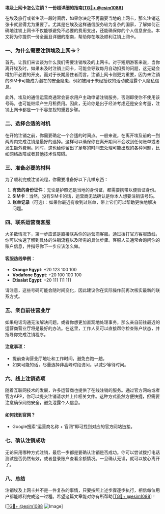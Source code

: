 **埃及上网卡怎么注销？一份超详细的指南[[TG💪+ @esim1088](https://t.me/s/esim1088)]**

在埃及旅行或者生活一段时间后，如果你决定不再需要当地的上网卡，那么注销这张卡就显得尤为重要了。尤其是在埃及这样通信服务较为复杂的国家，了解如何正确地注销上网卡不仅能够避免不必要的费用支出，还能确保你的个人信息安全。本文将为你提供一份全面且详细的指南，帮助你在埃及顺利注销上网卡。

### 一、为什么需要注销埃及上网卡？

首先，让我们来谈谈为什么我们需要注销埃及的上网卡。对于短期游客来说，当你离开埃及时，如果未及时注销上网卡，可能会导致每月自动扣费的问题，这无疑会增加不必要的开支。而对于长期居住者而言，注销上网卡则更为重要，因为未注销的SIM卡可能成为潜在的安全隐患，例如被用于未经授权的活动或泄露个人隐私信息。

此外，埃及的通信运营商通常会要求用户主动申请注销服务，否则即使你不使用该号码，也可能继续产生月租费用。因此，无论你是出于经济考虑还是安全考量，注销上网卡都是一个不容忽视的重要步骤。

### 二、选择合适的时机

在开始注销之前，你需要确定一个合适的时间点。一般来说，在离开埃及前的一到两周内完成注销是最好的选择。这样可以确保你在离开期间不会收到任何账单或者发生额外费用。同时，这也给你留出了足够的时间去处理可能出现的各种问题，比如网络故障或者其他技术性障碍。

### 三、准备必要的材料

为了顺利完成注销流程，你需要准备好以下几样东西：

1. **有效的身份证件**：无论是护照还是当地的身份证，都需要携带以便验证身份。
2. **SIM卡**：当然，没有SIM卡的话，运营商无法确认是你本人想要注销该号码。
3. **账单记录**（可选）：如果你最近有收到过账单，带上它们可以帮助更快地解决问题。

### 四、联系运营商客服

大多数情况下，第一步应该是直接联系你的运营商客服。通过拨打官方客服热线，你可以快速了解到具体的注销流程以及所需的具体步骤。客服人员通常会询问你的账户信息，并指导你下一步应该怎么做。

#### 客服热线举例：
- **Orange Egypt**: +20 123 100 100
- **Vodafone Egypt**: +20 100 100 100
- **Etisalat Egypt**: +20 111 111 111

请注意，这些号码可能会随时间变化，因此建议你在实际操作前再次核实最新的联系方式。

### 五、亲自前往营业厅

如果电话沟通无法解决问题，或者你想更加直观地处理事务，那么亲自前往最近的运营商营业厅将是最好的办法。在这里，工作人员可以直接帮你检查账户状态，并指导你完成注销程序。

#### 注意事项：
- 提前查询营业厅地址和工作时间，避免白跑一趟。
- 如果可能的话，尽量选择非高峰时段访问，以减少等待时间。

### 六、线上注销选项

随着互联网技术的发展，许多运营商也提供了在线注销的服务。通过官方网站或者官方APP，你可以提交注销请求并上传相关文件。这种方式虽然方便快捷，但需要注意确保网络安全，避免泄露个人信息。

#### 如何找到官网？
- Google搜索“运营商名称 + 官网”即可找到对应的官方网站链接。

### 七、确认注销成功

无论采用哪种方式注销，最后一步都是要确认注销是否成功。你可以尝试拨打电话测试是否仍然有效，或者登录账户查看余额情况。一旦确认无误，就可以放心离开了。

### 八、总结

注销埃及上网卡并不是一件复杂的事情，只要按照上述步骤逐步执行，相信每位用户都能顺利完成这一过程。希望这篇文章能对你有所帮助[[TG💪+ @esim1088](https://t.me/s/esim1088)]！

[[TG💪+ @esim1088](https://t.me/s/esim1088) ![Image](https://i.postimg.cc/4NQfJmqS/Snipaste-2025-05-13-00-14-12.png)]